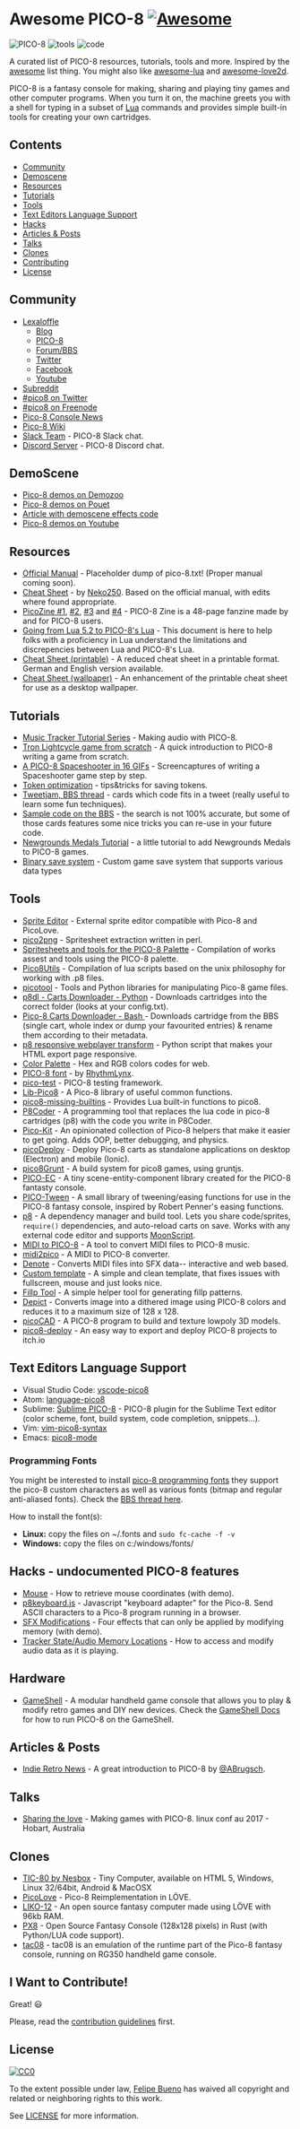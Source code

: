 # Awesome PICO-8 [![Awesome](https://awesome.re/badge.svg)](https://awesome.re)


![PICO-8](https://www.lexaloffle.com/gfx/p8_jelpi.gif)
![tools](https://www.lexaloffle.com/gfx/p8_tracker.gif)
![code](https://www.lexaloffle.com/gfx/p8_cast.gif)

 A curated list of PICO-8 resources, tutorials, tools and more. Inspired by the [awesome](https://github.com/sindresorhus/awesome) list thing. You might also like [awesome-lua](https://github.com/LewisJEllis/awesome-lua) and [awesome-love2d](https://github.com/JanWerder/awesome-love2d).

 PICO-8 is a fantasy console for making, sharing and playing tiny games and other computer programs. When you turn it on, the machine greets you with a shell for typing in a subset of [Lua](https://www.lua.org/) commands and provides simple built-in tools for creating your own cartridges.

## Contents

- [Community](#community)
- [Demoscene](#demoscene)
- [Resources](#resources)
- [Tutorials](#tutorials)
- [Tools](#tools)
- [Text Editors Language Support](#text-editors-language-support)
- [Hacks](#hacks---undocumented-pico-8-features)
- [Articles & Posts](#articles--posts)
- [Talks](#talks)
- [Clones](#clones)
- [Contributing](#i-want-to-contribute)
- [License](#license)

## Community

- [Lexaloffle](https://www.lexaloffle.com)
  - [Blog](https://www.lexaloffle.com/bbs/?uid=1)
  - [PICO-8](https://www.lexaloffle.com/pico-8.php)
  - [Forum/BBS](https://www.lexaloffle.com/bbs/?cat=7)
  - [Twitter](https://twitter.com/lexaloffle)
  - [Facebook](https://www.facebook.com/lexaloffle/)
  - [Youtube](https://www.youtube.com/user/lexaloffletv)
- [Subreddit](https://www.reddit.com/r/pico8/)
- [#pico8 on Twitter](https://twitter.com/hashtag/pico8)
- [#pico8 on Freenode](https://webchat.freenode.net/?randomnick=1&channels=#pico8&prompt=1)
- [Pico-8 Console News](https://twitter.com/pico8console)
- [Pico-8 Wiki](https://pico-8.wikia.com/wiki/Pico-8_Wikia)
- [Slack Team](https://slofile.com/slack/pico-8) - PICO-8 Slack chat.
- [Discord Server](https://discord.gg/EwQ86eq) - PICO-8 Discord chat.

## DemoScene

- [Pico-8 demos on Demozoo](https://demozoo.org/platforms/81/) 
- [Pico-8 demos on Pouet](https://www.pouet.net/prodlist.php?platform%5B%5D=PICO-8) 
- [Article with demoscene effects code](https://medium.com/swlh/creativity-through-limitation-pico-8-fantasy-console-175294e13332) 
- [Pico-8 demos on Youtube](https://www.youtube.com/results?search_query=pico+8+demoscene) 


## Resources

- [Official Manual](https://www.lexaloffle.com/pico-8.php?page=manual) - Placeholder dump of pico-8.txt! (Proper manual coming soon).
- [Cheat Sheet](https://neko250.github.io/pico8-api/) - by [Neko250](https://neko250.github.io). Based on the official manual, with edits where found appropriate.
- [PicoZine #1](https://sectordub.itch.io/pico-8-fanzine-1), [#2](https://sectordub.itch.io/pico-8-fanzine-2), [#3](https://sectordub.itch.io/pico-8-fanzine-3) and [#4](https://sectordub.itch.io/-pico-8-zine-4) - PICO-8 Zine is a 48-page fanzine made by and for PICO-8 users.
- [Going from Lua 5.2 to PICO-8's Lua](https://gist.github.com/josefnpat/bfe4aaa5bbb44f572cd0) - This document is here to help folks with a proficiency in Lua understand the limitations and discrepencies between Lua and PICO-8's Lua.
- [Cheat Sheet (printable)](https://ztiromoritz.github.io/pico-8-spick/) - A reduced cheat sheet in a printable format. German and English version available.
- [Cheat Sheet (wallpaper)](https://www.lexaloffle.com/bbs/?tid=28207) - An enhancement of the printable cheat sheet for use as a desktop wallpaper.

## Tutorials

- [Music Tracker Tutorial Series](https://www.youtube.com/playlist?list=PLjZAika8vyZkyOjoCp0EbHeIFZ8MLlhvg) - Making audio with PICO-8.
- [Tron Lightcycle game from scratch](https://youtu.be/ZuaLuMhwcc8) - A quick introduction to PICO-8 writing a game from scratch.
- [A PICO-8 Spaceshooter in 16 GIFs](https://ztiromoritz.github.io/pico-8-shooter/) - Screencaptures of writing a Spaceshooter game step by step.
- [Token optimization](https://github.com/seleb/PICO-8-Token-Optimizations) - tips&tricks for saving tokens.
- [Tweetjam, BBS thread](https://www.lexaloffle.com/bbs/?tid=3726) - cards which code fits in a tweet (really useful to learn some fun techniques).
- [Sample code on the BBS](https://www.lexaloffle.com/bbs/?search=sample+code) - the search is not 100% accurate, but some of those cards features some nice tricks you can re-use in your future code.
- [Newgrounds Medals Tutorial](https://github.com/Bigaston/pico-8-newgrounds-tutorial) - a little tutorial to add Newgrounds Medals to PICO-8 games.
- [Binary save system](https://ultiman3rd.wordpress.com/2018/02/01/pico-8-binary-save-system/) - Custom game save system that supports various data types

## Tools

- [Sprite Editor](https://www.lexaloffle.com/bbs/?tid=2462) - External sprite editor compatible with Pico-8 and PicoLove.
- [pico2png](https://github.com/briacp/pico2png) - Spritesheet extraction written in perl.
- [Spritesheets and tools for the PICO-8 Palette](https://www.reddit.com/r/pico8/comments/3jhmni/spritesheets_and_tools_for_the_pico8_palette/) - Compilation of works assest and tools using the PICO-8 palette.
- [Pico8Utils](https://github.com/josefnpat/pico8utils) - Compilation of lua scripts based on the unix philosophy for working with .p8 files.
- [picotool](https://github.com/dansanderson/picotool) -  Tools and Python libraries for manipulating Pico-8 game files.
- [p8dl - Carts Downloader - Python](https://github.com/franciscod/p8dl) - Downloads cartridges into the correct folder (looks at your config.txt).
- [Pico-8 Carts Downloader - Bash ](https://github.com/kikookoubis/pico-8-carts-bash-downloader) - Downloads cartridge from the BBS (single cart, whole index or dump your favourited entries) & rename them according to their metadata.
- [p8 responsive webplayer transform](https://github.com/benwiley4000/pico8-responsive-webplayer-transform) - Python script that makes your HTML export page responsive.
- [Color Palette](https://www.romanzolotarev.com/pico-8-color-palette/) - Hex and RGB colors codes for web.
- [PICO-8 font](https://www.lexaloffle.com/bbs/?tid=3760) - by [RhythmLynx](https://www.lexaloffle.com/bbs/?uid=11704).
- [pico-test](https://github.com/jozanza/pico-test) - PICO-8 testing framework.
- [Lib-Pico8](https://github.com/clowerweb/Lib-Pico8) - A Pico-8 library of useful common functions.
- [pico8-missing-builtins](https://github.com/adamscott/pico8-missing-builtins) - Provides Lua built-in functions to pico8.
- [P8Coder](https://github.com/movAX13h/P8Coder) - A programming tool that replaces the lua code in pico-8 cartridges (p8) with the code you write in P8Coder.
- [Pico-Kit](https://github.com/outkine/pico-kit) - An opinionated collection of Pico-8 helpers that make it easier to get going.  Adds OOP, better debugging, and physics.
- [picoDeploy](https://github.com/torch2424/picoDeploy) - Deploy Pico-8 carts as standalone applications on desktop (Electron) and mobile (Ionic).
- [pico8Grunt](https://github.com/TeamNoComplyGames/pico8Grunt) - A build system for pico8 games, using gruntjs.
- [PICO-EC](https://github.com/JoebRogers/PICO-EC) - A tiny scene-entity-component library created for the PICO-8 fantasty console.
- [PICO-Tween](https://github.com/JoebRogers/PICO-Tween) - A small library of tweening/easing functions for use in the PICO-8 fantasy console, inspired by Robert Penner's easing functions.
- [p8](https://github.com/jozanza/p8) - A dependency manager and build tool. Lets you share code/sprites, `require()` dependencies, and auto-reload carts on save. Works with any external code editor and supports [MoonScript](https://moonscript.org/).
- [MIDI to PICO-8](https://github.com/andmatand/midi-to-pico8) - A tool to convert MIDI files to PICO-8 music.
- [midi2pico](https://github.com/gamax92/midi2pico) - A MIDI to PICO-8 converter.
- [Denote](https://bikibird.itch.io/denote) - Converts MIDI files into SFX data-- interactive and web based.
- [Custom template](https://www.lexaloffle.com/bbs/?tid=31000) - A simple and clean template, that fixes issues with fullscreen, mouse and just looks nice.
- [Fillp Tool](https://seansleblanc.itch.io/pico-8-fillp-tool) - A simple helper tool for generating fillp patterns.
- [Depict](https://bikibird.itch.io/depict) - Converts image into a dithered image using PICO-8 colors and reduces it to a maximum size of 128 x 128.
- [picoCAD](https://johanpeitz.itch.io/picocad) - A PICO-8 program to build and texture lowpoly 3D models.
- [pico8-deploy](https://github.com/tducasse/pico8-deploy) - An easy way to export and deploy PICO-8 projects to itch.io

## Text Editors Language Support

- Visual Studio Code: [vscode-pico8](https://github.com/nathanchere/vscode-pico8)
- Atom: [language-pico8](https://atom.io/packages/language-pico8)
- Sublime: [Sublime PICO-8](https://packagecontrol.io/packages/PICO-8) - PICO-8 plugin for the Sublime Text editor (color scheme, font, build system, code completion, snippets...).
- Vim: [vim-pico8-syntax](https://github.com/justinj/vim-pico8-syntax)
- Emacs: [pico8-mode](https://github.com/Kaali/pico8-mode)

### Programming Fonts

You might be interested to install [pico-8 programming fonts](https://github.com/juanitogan/p8-programming-fonts) they support the pico-8 custom characters as well as various fonts (bitmap and regular anti-aliased fonts). Check the [BBS thread here](https://www.lexaloffle.com/bbs/?tid=28975).

How to install the font(s):

* **Linux:** copy the files on ~/.fonts and `sudo fc-cache -f -v`
* **Windows:** copy the files on c:/windows/fonts/

## Hacks - undocumented PICO-8 features

- [Mouse](https://www.lexaloffle.com/bbs/?tid=3549) - How to retrieve mouse coordinates (with demo).
- [p8keyboard.js](https://github.com/dppc/p8keyboard.js) - Javascript "keyboard adapter" for the Pico-8. Send ASCII characters to a Pico-8 program running in a browser.
- [SFX Modifications](https://www.lexaloffle.com/bbs/?tid=3561) - Four effects that can only be applied by modifying memory (with demo).
- [Tracker State/Audio Memory Locations](https://www.lexaloffle.com/bbs/?pid=10719#p10719) - How to access and modify audio data as it is playing.

## Hardware

- [GameShell](https://www.clockworkpi.com/) - A modular handheld game console that allows you to play & modify retro games and DIY new devices. Check the [GameShell Docs](https://github.com/clockworkpi/GameShellDocs/wiki/Running-PICO-8-on-the-GameShell) for how to run PICO-8 on the GameShell.

## Articles & Posts

- [Indie Retro News](https://www.indieretronews.com/2015/10/pico-8-8-bit-fantasy-console-from.html) - A great introduction to PICO-8 by [@ABrugsch](https://twitter.com/ABrugsch).

## Talks

- [Sharing the love](https://www.youtube.com/watch?v=AmMYWD2Zbso) - Making games with PICO-8. linux conf au 2017 - Hobart, Australia

## Clones
- [TIC-80 by Nesbox](https://nesbox.itch.io/tic) - Tiny Computer, available on HTML 5, Windows, Linux 32/64bit, Android & MacOSX
- [PicoLove](https://github.com/gamax92/picolove) - Pico-8 Reimplementation in LÖVE.
- [LIKO-12](https://github.com/RamiLego4Game/LIKO-12) - An open source fantasy computer made using LÖVE with 96kb RAM.
- [PX8](https://github.com/Gigoteur/PX8) - Open Source Fantasy Console (128x128 pixels) in Rust (with Python/LUA code support).
- [tac08](https://0xcafed00d.itch.io/tac08-rg350) - tac08 is an emulation of the runtime part of the Pico-8 fantasy console, running on RG350 handheld game console.

## I Want to Contribute!

Great! :smiley:

Please, read the [contribution guidelines](CONTRIBUTING.md) first.

## License

[![CC0](https://i.creativecommons.org/p/zero/1.0/88x31.png)](https://creativecommons.org/publicdomain/zero/1.0/)

To the extent possible under law, [Felipe Bueno](https://twitter.com/felipebueno) has waived all copyright and related or neighboring rights to this work.

See [LICENSE](LICENSE) for more information.
